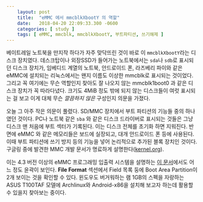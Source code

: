 ```yaml
---
    layout: post
    title:  "eMMC 에서 mmcblkXbootY 의 역할"
    date:   2018-04-20 22:09:33.300 -0600
    categories: [ study ]
    tags: [ eMMC, mmcblk, mmcblkXbootY, 부트파티션, 쓰기해제 ]
---
```


베이트레일 노트북을 만지작 하다가 자주 맞닥뜨린 것이 바로 이 `mmcblkXbootY`라는 디스크 장치였다. 데스크탑이나 외장SSD가 들어가는 노트북에서는 `sda`나 `sdb`로 표시되던 디스크 장치가, 임베디드 계열의 노트북, 안드로이드 폰, 라즈베리 파이와 같은 eMMC에 설치되는 리눅스에서는 왠지 이름도 이상한 mmcblk로 표시되는 것이었다. 그리고 꼭 여기에는 무슨 역할인지 찾아도 잘 나오지 않는 mmcblk1boot0 과 같은 디스크 장치가 꼭 따라다녔다. 크기도 4MiB 정도 밖에 되지 않는 디스크들이 여럿 표시되는 걸 보고 이게 대체 무슨 *깔끔하지 않은* 구성인지 의문을 가졌다.

오늘 그 아주 작은 의문이 풀렸다. SD/MMC 장치에서 부트 파티션의 기능들 중의 하나였던 것이다. PC나 노트북 같은 `sba` 와 같은 디스크 드라이버로 표시되는 것들은 그냥 디스크 맨 처음에 부트 섹터가 기록된다. 이는 디스크 전체를 초기화 하면 지워진다. 반면에 eMMC 와 같은 메모리들은 보드에 실장되고, 대개 안드로이드 폰 등에 사용된다. 이때 부트 파티션에 쓰기 방지 등의 기능을 넣어 논리적으로 추가된 블록 장치인 것이다.  구글링 중에 발견한 MMC 개발 문서가 명료하게 설명한다([kernel.org](https://www.kernel.org/doc/Documentation/mmc/mmc-dev-parts.txt)).

이는 4.3 버전 이상의 eMMC 프로그래밍 입출력 시스템을 설명하는 [이 문서](http://ftp.dataio.com/FCNotes/Footnote/eMMC%20on%20Data%20IO.pdf)에서도 어느 정도 윤곽이 보인다. **File Format** 섹션에서 Field 목록 둥에 Boot Area Partition이 2개 보이는 것을 확인할 수 있다. 윈도우도 버거워하는 램 1GB의 스펙을 자랑하는 ASUS T100TAF 모델에 Archlinux와 Android-x86을 설치해 보고자 하는데 활용할 수 있을지 찾아보는 중이다.

